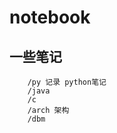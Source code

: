 # notebook
一些笔记 
----
        /py 记录 python笔记
        /java
        /c
        /arch 架构
        /dbm
